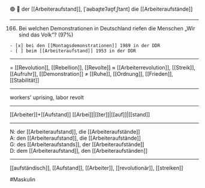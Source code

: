 🟢 🚩 der [[Arbeiteraufstand]], [ˈaʁbaɪ̯tɐʔaʊ̯fˌʃtant]
die [[Arbeiteraufstände]]

---

166. Bei welchen Demonstrationen in Deutschland riefen die Menschen „Wir sind das Volk“? (97%)


    - [x] bei den [[Montagsdemonstrationen]] 1989 in der DDR
    - [ ] beim [[Arbeiteraufstand]] 1953 in der DDR

---

= [[Revolution]], [[Rebellion]], [[Revolte]]
≈ [[Arbeiterrevolution]], [[Streik]], [[Aufruhr]], [[Demonstration]]
≠ [[Ruhe]], [[Ordnung]], [[Frieden]], [[Stabilität]]

---

workers' uprising, labor revolt

---

[[Arbeiter]]+[[Aufstand]]
[[Arbei]]|[[ter]]|[[auf]]|[[stand]]

---

N: der [[Arbeiteraufstand]], die [[Arbeiteraufstände]]  
A: den [[Arbeiteraufstand]], die [[Arbeiteraufstände]]  
G: des [[Arbeiteraufstands]], der [[Arbeiteraufstände]]  
D: dem [[Arbeiteraufstand]], den [[Arbeiteraufständen]]

---

[[aufständisch]], [[Aufstand]], [[Arbeiter]], [[revolutionär]], [[streiken]]

#Maskulin
